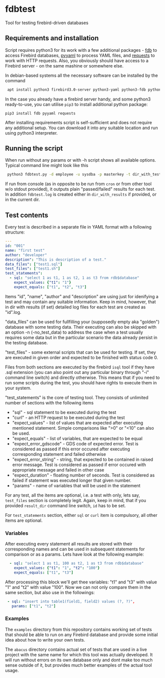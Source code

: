 # fdbtest
Tool for testing firebird-driven databases

## Requirements and installation

Script requires python3 for its work with a few additional packages - [fdb](https://pypi.python.org/pypi/fdb) to access Firebird databases, [pyyaml](https://pyyaml.org/) to process YAML files, and [requests](https://pypi.org/project/requests/) to work with HTTP requests. Also, you obviously should have access to a Firebird server - on the same mashine or somewhere else.

In debian-based systems all the necessary software can be installed by the command

```bash
 apt install python3 firebird3.0-server python3-yaml python3-fdb python3-requests
```

In the case you already have a firebird server handy, and some python3 ready-to-use, you can utilise `pip3` to install additional python package:

```
pip3 install fdb pyyaml requests
```

After installing requirements script is self-sufficient and does not require any additional setup. You can download it into any suitable location and run using python3 interpreter.

## Running the script

When run without any params or with -h script shows all available options. Typical command line might look like this

```bash
 python3 fdbtest.py -d employee -u sysdba -p masterkey -t dir_with_tests -r dir_with_results
```

If run from console (as in opposite to be run from `cron` or from other tool w/o stdout provided), it outputs plain "passed/failed" results for each test. In addition `fdbtest.log` is created either in `dir_with_results` if provided, or in the current dir.

## Test contents

Every test is described in a separate file in YAML format with a following structure:

```yaml
---
id: "001"
name: "first test"
author: "developer"
description": "This is description of a test."
data_files": ["test1.sql"]
test_files": ["test1.sh"]
test_statements":
  - sql: "select 1 as t1, 1 as t2, 1 as t3 from rdb$database"
    expect_values: {"t1": "1"}
    expect_equals: ["t1", "t2", "t3"]
```

Items "id", "name", "author" and "description" are using just for idenifying a test and may contain any suitable information. Keep in mind, however, that in dir with results (if set) detailed log files for each test are created as "id".log.

"data_files" can be used for fullfilling your (supposedly empty aka "golden") database with some testing data. Their executing can also be skipped with an option -n (-no_test_data) to address the case when a test usually requires some data but in the particular scenario the data already persist in the testing database.

"test_files" - some external scripts that can be used for testing. If set, they are executed in given order and expected to be finished with status code 0.

Files from both sections are executed by the firebird `isql` tool if they have .sql extension (you can also point out any particular binary through "-i" command line switch) and directly otherwise. This means that if you need to run some scripts during the test, you should have rights to execute them in your system.

"test_statements" is the core of testing tool. They consists of unlimited number of sections with the following items

 * "sql" - sql statement to be executed during the test
 * "curl" - an HTTP request to be executed during the test
 * "expect_values" - list of values that are expected after executing mentioned statement. Simple comparisons like ">0" or "<10" can also be used.
 * "expect_equals" - list of variables, that are expected to be equal
 * "expect_error_gdscode" - GDS code of expected error. Test is considered as passed if this error occured after executing corresponding statement and failed otherwise
 * "expect_error_string" - string, that expected to be contained in raised error message. Test is considered as passed if error occured with appropriate message and failed in other case
 * "expect_duration" - floating number of seconds. Test is considered as failed if statement was executed longer that given number.
 * "params" - name of variables that will be used in the statement

For any test, all the items are optional, i.e. a test with only, lets say, `test_files` section is completely legit. Again, keep in mind, that if you provided `result_dir` command line switch, `id` has to be set.

For `test_statements` section, either `sql` or `curl` item is compulsory, all other items are optional.

### Variables
After executing every statement all results are stored with their corresponding names and can be used in subsequent statements for comparison or as a params. Lets have look at the following example:

```yaml
  - sql: "select 1 as t1, 100 as t2, 1 as t3 from rdb$database"
    expect_values: {"t1": "1", "t2": "100"}
    expect_equals: ["t1", "t3"]
```

After processing this block we'll get thee variables: "t1" and "t3" with value "1" and "t2" with value "100". Now we can not only compare them in the same section, but also use in the followings:

```yaml
 - sql: "insert into table1(field1, field2) values (?, ?)",
   params: ["t1", "t2"]
```
### Examples

The `examples` directory from this repository contains working set of tests that should be able to run on any Firebird database and provide some initial idea about how to write your own tests.

The `abacus` directory contains actual set of tests that are used in a live project with the same name for which this tool was actually developed. It will run without errors on its own database only and dont make too much sense outside of it, but provides much better examples of the actual tool usage.
